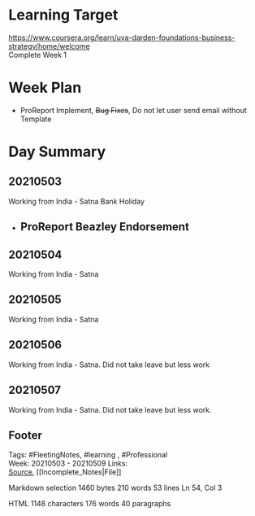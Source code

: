 # Learning Target  

https://www.coursera.org/learn/uva-darden-foundations-business-strategy/home/welcome  
Complete Week 1   
    

# Week Plan  

- ProReport Implement, ~~Bug Fixes~~, Do not let user send email without Template  
  
  

# Day Summary  

## 20210503
Working from India - Satna
Bank Holiday
- ProReport Beazley Endorsement
	-   

## 20210504

Working from India - Satna  

## 20210505

Working from India - Satna  

## 20210506 

Working from India - Satna. Did not take leave but less work

## 20210507 

Working from India - Satna. Did not take leave but less work.

## Footer  
  

Tags: #FleetingNotes, #learning , #Professional  
Week: 20210503 - 20210509
Links:   
[Source](template.md), [[Incomplete_Notes|File]]  
  

<!--  
Comment -     
-->  

Markdown  selection  1460  bytes 210  words 53  lines Ln 54, Col 3

HTML 1148  characters 176  words 40  paragraphs
<!--stackedit_data:
eyJoaXN0b3J5IjpbLTE3MTA5MTYzNjMsLTE4OTYyMjc5OTBdfQ
==
-->